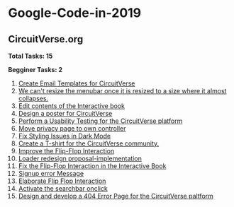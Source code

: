 # Google-Code-in-2019

## CircuitVerse.org

**Total Tasks: 15**

**Begginer Tasks: 2**




1. [Create Email Templates for CircuitVerse](https://codein.withgoogle.com/archive/2019/t/4685273032556544/)
1. [We can't resize the menubar once it is resized to a size where it almost collapses.](https://codein.withgoogle.com/archive/2019/t/5737033255878656/)
1. [Edit contents of the Interactive book](https://codein.withgoogle.com/archive/2019/t/5128539158872064/)
1. [Design a poster for CircuitVerse](https://codein.withgoogle.com/archive/2019/t/5128539158872064/)
1. [Perform a Usability Testing for the CircuitVerse platform](https://codein.withgoogle.com/archive/2019/t/6558866658033664/)
1. [Move privacy page to own controller](https://codein.withgoogle.com/archive/2019/t/5891227044544512/)
1. [Fix Styling Issues in Dark Mode](https://codein.withgoogle.com/archive/2019/t/5525029509398528/)
1. [Create a T-shirt for the CircuitVerse community.](https://codein.withgoogle.com/archive/2019/t/6490363875819520/)
1. [Improve the Flip-Flop Interaction](https://codein.withgoogle.com/archive/2019/t/6368232177401856/)
1. [Loader redesign proposal-implementation](https://codein.withgoogle.com/archive/2019/t/6010125647609856/)
1. [Fix the Flip-Flop Interaction in the Interactive Book](https://codein.withgoogle.com/archive/2019/t/5134117012766720/)
1. [Signup error Message](https://codein.withgoogle.com/archive/2019/t/5055922007703552/)
1. [Elaborate Flip Flop Interaction](https://codein.withgoogle.com/archive/2019/t/5753579718049792/)
1. [Activate the searchbar onclick](https://codein.withgoogle.com/archive/2019/t/6573595409514496/)
1. [Design and develop a 404 Error Page for the CircuitVerse paltform](https://codein.withgoogle.com/archive/2019/t/5073350347456512/)
